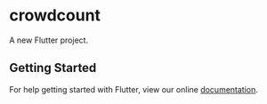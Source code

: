 # crowdcount

A new Flutter project.

## Getting Started

For help getting started with Flutter, view our online
[documentation](https://flutter.io/).
